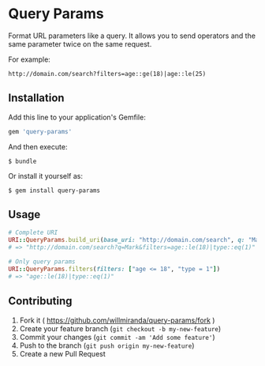 # Query Params

Format URL parameters like a query.
It allows you to send operators and the same parameter twice on the same request. 

For example: 
```
http://domain.com/search?filters=age::ge(18)|age::le(25)
```

## Installation

Add this line to your application's Gemfile:

```ruby
gem 'query-params'
```

And then execute:

    $ bundle

Or install it yourself as:

    $ gem install query-params

## Usage

```ruby
# Complete URI
URI::QueryParams.build_uri(base_uri: "http://domain.com/search", q: "Mark", filters: ["age <= 18", "type = 1"])
# => "http://domain.com/search?q=Mark&filters=age::le(18)|type::eq(1)"

# Only query params
URI::QueryParams.filters(filters: ["age <= 18", "type = 1"])
# => "age::le(18)|type::eq(1)"
```

## Contributing

1. Fork it ( https://github.com/willmiranda/query-params/fork )
2. Create your feature branch (`git checkout -b my-new-feature`)
3. Commit your changes (`git commit -am 'Add some feature'`)
4. Push to the branch (`git push origin my-new-feature`)
5. Create a new Pull Request
